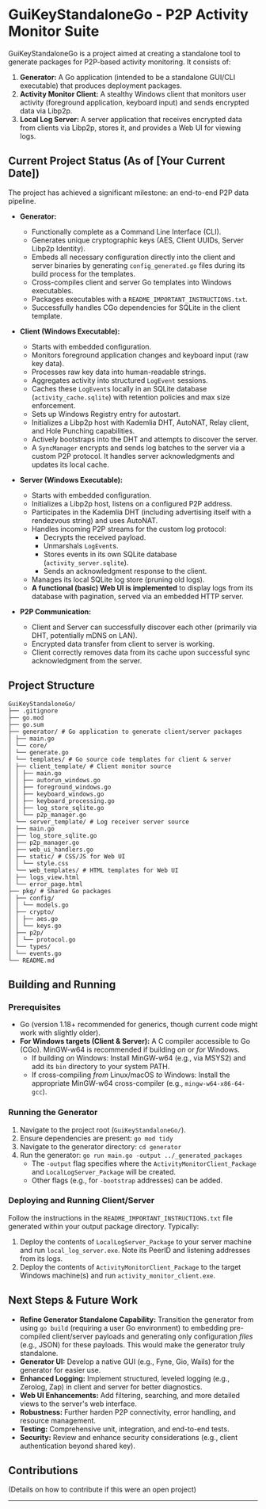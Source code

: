 # GuiKeyStandaloneGo - P2P Activity Monitor Suite

GuiKeyStandaloneGo is a project aimed at creating a standalone tool to generate packages for P2P-based activity monitoring. It consists of:

1.  **Generator:** A Go application (intended to be a standalone GUI/CLI executable) that produces deployment packages.
2.  **Activity Monitor Client:** A stealthy Windows client that monitors user activity (foreground application, keyboard input) and sends encrypted data via Libp2p.
3.  **Local Log Server:** A server application that receives encrypted data from clients via Libp2p, stores it, and provides a Web UI for viewing logs.

## Current Project Status (As of [Your Current Date])

The project has achieved a significant milestone: an end-to-end P2P data pipeline.

*   **Generator:**
    *   Functionally complete as a Command Line Interface (CLI).
    *   Generates unique cryptographic keys (AES, Client UUIDs, Server Libp2p Identity).
    *   Embeds all necessary configuration directly into the client and server binaries by generating `config_generated.go` files during its build process for the templates.
    *   Cross-compiles client and server Go templates into Windows executables.
    *   Packages executables with a `README_IMPORTANT_INSTRUCTIONS.txt`.
    *   Successfully handles CGo dependencies for SQLite in the client template.

*   **Client (Windows Executable):**
    *   Starts with embedded configuration.
    *   Monitors foreground application changes and keyboard input (raw key data).
    *   Processes raw key data into human-readable strings.
    *   Aggregates activity into structured `LogEvent` sessions.
    *   Caches these `LogEvent`s locally in an SQLite database (`activity_cache.sqlite`) with retention policies and max size enforcement.
    *   Sets up Windows Registry entry for autostart.
    *   Initializes a Libp2p host with Kademlia DHT, AutoNAT, Relay client, and Hole Punching capabilities.
    *   Actively bootstraps into the DHT and attempts to discover the server.
    *   A `SyncManager` encrypts and sends log batches to the server via a custom P2P protocol. It handles server acknowledgments and updates its local cache.

*   **Server (Windows Executable):**
    *   Starts with embedded configuration.
    *   Initializes a Libp2p host, listens on a configured P2P address.
    *   Participates in the Kademlia DHT (including advertising itself with a rendezvous string) and uses AutoNAT.
    *   Handles incoming P2P streams for the custom log protocol:
        *   Decrypts the received payload.
        *   Unmarshals `LogEvent`s.
        *   Stores events in its own SQLite database (`activity_server.sqlite`).
        *   Sends an acknowledgment response to the client.
    *   Manages its local SQLite log store (pruning old logs).
    *   **A functional (basic) Web UI is implemented** to display logs from its database with pagination, served via an embedded HTTP server.

*   **P2P Communication:**
    *   Client and Server can successfully discover each other (primarily via DHT, potentially mDNS on LAN).
    *   Encrypted data transfer from client to server is working.
    *   Client correctly removes data from its cache upon successful sync acknowledgment from the server.

## Project Structure
```
GuiKeyStandaloneGo/
├── .gitignore
├── go.mod
├── go.sum
├── generator/ # Go application to generate client/server packages
│ ├── main.go
│ └── core/
│ └── generate.go
│ └── templates/ # Go source code templates for client & server
│ ├── client_template/ # Client monitor source
│ │ ├── main.go
│ │ ├── autorun_windows.go
│ │ ├── foreground_windows.go
│ │ ├── keyboard_windows.go
│ │ ├── keyboard_processing.go
│ │ ├── log_store_sqlite.go
│ │ └── p2p_manager.go
│ └── server_template/ # Log receiver server source
│ ├── main.go
│ ├── log_store_sqlite.go
│ ├── p2p_manager.go
│ ├── web_ui_handlers.go
│ ├── static/ # CSS/JS for Web UI
│ │ └── style.css
│ └── web_templates/ # HTML templates for Web UI
│ ├── logs_view.html
│ └── error_page.html
├── pkg/ # Shared Go packages
│ ├── config/
│ │ └── models.go
│ ├── crypto/
│ │ ├── aes.go
│ │ └── keys.go
│ ├── p2p/
│ │ └── protocol.go
│ └── types/
│ └── events.go
└── README.md
```

## Building and Running

### Prerequisites

*   Go (version 1.18+ recommended for generics, though current code might work with slightly older).
*   **For Windows targets (Client & Server):** A C compiler accessible to Go (CGo). MinGW-w64 is recommended if building *on* or *for* Windows.
    *   If building *on* Windows: Install MinGW-w64 (e.g., via MSYS2) and add its `bin` directory to your system PATH.
    *   If cross-compiling *from* Linux/macOS *to* Windows: Install the appropriate MinGW-w64 cross-compiler (e.g., `mingw-w64-x86-64-gcc`).

### Running the Generator

1.  Navigate to the project root (`GuiKeyStandaloneGo/`).
2.  Ensure dependencies are present: `go mod tidy`
3.  Navigate to the generator directory: `cd generator`
4.  Run the generator: `go run main.go -output ../_generated_packages`
    *   The `-output` flag specifies where the `ActivityMonitorClient_Package` and `LocalLogServer_Package` will be created.
    *   Other flags (e.g., for `-bootstrap` addresses) can be added.

### Deploying and Running Client/Server

Follow the instructions in the `README_IMPORTANT_INSTRUCTIONS.txt` file generated within your output package directory. Typically:
1.  Deploy the contents of `LocalLogServer_Package` to your server machine and run `local_log_server.exe`. Note its PeerID and listening addresses from its logs.
2.  Deploy the contents of `ActivityMonitorClient_Package` to the target Windows machine(s) and run `activity_monitor_client.exe`.

## Next Steps & Future Work

*   **Refine Generator Standalone Capability:** Transition the generator from using `go build` (requiring a user Go environment) to embedding pre-compiled client/server payloads and generating only configuration *files* (e.g., JSON) for these payloads. This would make the generator truly standalone.
*   **Generator UI:** Develop a native GUI (e.g., Fyne, Gio, Wails) for the generator for easier use.
*   **Enhanced Logging:** Implement structured, leveled logging (e.g., Zerolog, Zap) in client and server for better diagnostics.
*   **Web UI Enhancements:** Add filtering, searching, and more detailed views to the server's web interface.
*   **Robustness:** Further harden P2P connectivity, error handling, and resource management.
*   **Testing:** Comprehensive unit, integration, and end-to-end tests.
*   **Security:** Review and enhance security considerations (e.g., client authentication beyond shared key).

## Contributions

(Details on how to contribute if this were an open project)

---